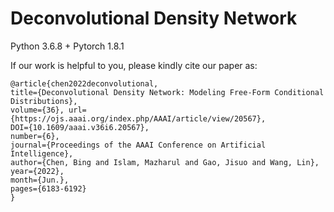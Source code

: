 # Deconvolutional Density Network


Python 3.6.8 + Pytorch 1.8.1



If our work is helpful to you, please kindly cite our paper as:

```
@article{chen2022deconvolutional, 
title={Deconvolutional Density Network: Modeling Free-Form Conditional Distributions}, 
volume={36}, url={https://ojs.aaai.org/index.php/AAAI/article/view/20567}, 
DOI={10.1609/aaai.v36i6.20567}, 
number={6}, 
journal={Proceedings of the AAAI Conference on Artificial Intelligence}, 
author={Chen, Bing and Islam, Mazharul and Gao, Jisuo and Wang, Lin}, 
year={2022}, 
month={Jun.}, 
pages={6183-6192} 
}
```
